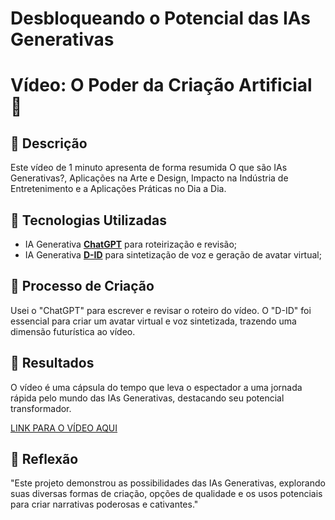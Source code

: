 # Desbloqueando o Potencial das IAs Generativas
# Vídeo: O Poder da Criação Artificial 🎥

## 📒 Descrição
Este vídeo de 1 minuto apresenta de forma resumida O que são IAs Generativas?, Aplicações na Arte e Design, Impacto na Indústria de Entretenimento e a Aplicações Práticas no Dia a Dia.

## 🤖 Tecnologias Utilizadas
- IA Generativa **[ChatGPT](https://chat.openai.com)** para roteirização e revisão;
- IA Generativa **[D-ID](https://www.d-id.com)** para sintetização de voz e geração de avatar virtual;


## 🧐 Processo de Criação
Usei o "ChatGPT" para escrever e revisar o roteiro do vídeo. O "D-ID" foi essencial para criar um avatar virtual e voz sintetizada, trazendo uma dimensão futurística ao vídeo.

## 🚀 Resultados
O vídeo é uma cápsula do tempo que leva o espectador a uma jornada rápida pelo mundo das IAs Generativas, destacando seu potencial transformador.

[LINK PARA O VÍDEO AQUI]()

## 💭 Reflexão
"Este projeto demonstrou as possibilidades das IAs Generativas, explorando suas diversas formas de criação, opções de qualidade e os usos potenciais para criar narrativas poderosas e cativantes."
